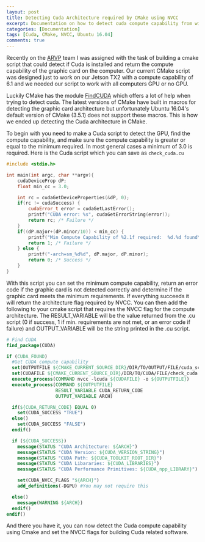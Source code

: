 ```yaml
---
layout: post
title: Detecting Cuda Architecture required by CMake using NVCC
excerpt: Documentation on how to detect cuda compute capability from within a CMake script.
categories: [Documentation]
tags: [Cuda, CMake, NVCC, Ubuntu 16.04]
comments: true
---
```


Recently on the [ARVP](http://arvp.org) team I was assigned with the task of building a cmake script that could detect if Cuda 
is installed and return the compute capability of the graphic card on the computer.  Our current CMake script 
was designed just to work on our Jetson TX2 with a compute capability of 6.1 and we needed our script to work with 
all computers GPU or no GPU.

Luckily CMake has the module [FindCUDA](https://cmake.org/cmake/help/v3.5/module/FindCUDA.html) which offers a lot of help
when trying to detect cuda. The latest versions of CMake have built in macros for detecting the graphic card architecture 
but unfortunately Ubuntu 16.04's default version of CMake (3.5.1) does not support these macros.  This is how we ended up
detecting the Cuda architecture in CMake.

To begin with you need to make a Cuda script to detect the GPU, find the compute capability, and make sure the compute 
capability is greater or equal to the minimum required.  In most general cases a minimum of 3.0 is required.  Here is 
the Cuda script which you can save as `check_cuda.cu`

```cpp
#include <stdio.h>

int main(int argc, char **argv){
    cudaDeviceProp dP;
    float min_cc = 3.0;

    int rc = cudaGetDeviceProperties(&dP, 0);
    if(rc != cudaSuccess) {
        cudaError_t error = cudaGetLastError();
        printf("CUDA error: %s", cudaGetErrorString(error));
        return rc; /* Failure */
    }
    if((dP.major+(dP.minor/10)) < min_cc) {
        printf("Min Compute Capability of %2.1f required:  %d.%d found\n Not Building CUDA Code", min_cc, dP.major, dP.minor);
        return 1; /* Failure */
    } else {
        printf("-arch=sm_%d%d", dP.major, dP.minor);
        return 0; /* Success */
    }
}
```
With this script you can set the minimum compute capability, return an error code if the graphic card is not detected
correctly and determine if the graphic card meets the minimum requirements.  If everything succeeds it will return the 
architecture flag required by NVCC.  You can then add the following to your cmake script that requires the NVCC flag for 
the compute architecture.  The RESULT_VARIABLE will be the value returned from the .cu script (0 if success, 1 if min. 
requirements are not met, or an error code if failure) and OUTPUT_VARIABLE will be the string printed in the .cu script.

```cmake
# Find CUDA
find_package(CUDA)

if (CUDA_FOUND)
  #Get CUDA compute capability
  set(OUTPUTFILE ${CMAKE_CURRENT_SOURCE_DIR}/DIR/TO/OUTPUT/FILE/cuda_script) # No suffix required
  set(CUDAFILE ${CMAKE_CURRENT_SOURCE_DIR}/DIR/TO/CUDA/FILE/check_cuda.cu)
  execute_process(COMMAND nvcc -lcuda ${CUDAFILE} -o ${OUTPUTFILE})
  execute_process(COMMAND ${OUTPUTFILE}
                  RESULT_VARIABLE CUDA_RETURN_CODE
                  OUTPUT_VARIABLE ARCH)

  if(${CUDA_RETURN_CODE} EQUAL 0)
    set(CUDA_SUCCESS "TRUE")
  else()
    set(CUDA_SUCCESS "FALSE")
  endif()

  if (${CUDA_SUCCESS})
    message(STATUS "CUDA Architecture: ${ARCH}")
    message(STATUS "CUDA Version: ${CUDA_VERSION_STRING}")
    message(STATUS "CUDA Path: ${CUDA_TOOLKIT_ROOT_DIR}")
    message(STATUS "CUDA Libararies: ${CUDA_LIBRARIES}")
    message(STATUS "CUDA Performance Primitives: ${CUDA_npp_LIBRARY}")

    set(CUDA_NVCC_FLAGS "${ARCH}")
    add_definitions(-DGPU) #You may not require this

  else()
    message(WARNING ${ARCH})
  endif()
endif()

```

And there you have it, you can now detect the Cuda compute capability using Cmake and set the NVCC flags for building
Cuda related software.

